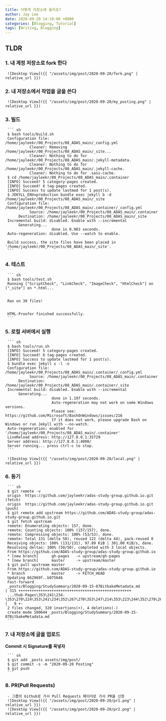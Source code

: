```yaml
---
title: 어떻게 저장소에 올리죠?
author: Jay Lee
date: 2020-09-20 14:10:00 +0800
categories: [Blogging, Tutorial]
tags: [Writing, Blogging]
---
```


## TLDR
### 1. 내 계정 저장소로 fork 한다

     ![Desktop View]({{ "/assets/img/post/2020-09-20/fork.png" | relative_url }})

### 2. 내 저장소에서 작업을 글을 쓴다

     ![Desktop View]({{ "/assets/img/post/2020-09-20/my_posting.png" | relative_url }})

### 3. 빌드

     ``` sh
     $ bash tools/build.sh
     Configuration file: /home/jayleekr/00_Projects/08_ADAS_main/_config.yml
               Cleaner: Removing /home/jayleekr/00_Projects/08_ADAS_main/_site...
               Cleaner: Nothing to do for /home/jayleekr/00_Projects/08_ADAS_main/.jekyll-metadata.
               Cleaner: Nothing to do for /home/jayleekr/00_Projects/08_ADAS_main/.jekyll-cache.
               Cleaner: Nothing to do for .sass-cache.
     $ cd /home/jayleekr/00_Projects/08_ADAS_main/.container
     [INFO] Succeed! 5 category-pages created.
     [INFO] Succeed! 6 tag-pages created.
     [INFO] Success to update lastmod for 1 post(s).
     $ JEKYLL_ENV=production bundle exec jekyll b -d /home/jayleekr/00_Projects/08_ADAS_main/_site
     Configuration file: /home/jayleekr/00_Projects/08_ADAS_main/.container/_config.yml
               Source: /home/jayleekr/00_Projects/08_ADAS_main/.container
          Destination: /home/jayleekr/00_Projects/08_ADAS_main/_site
     Incremental build: disabled. Enable with --incremental
          Generating... 
                         done in 0.983 seconds.
     Auto-regeneration: disabled. Use --watch to enable.

     Build success, the site files have been placed in '/home/jayleekr/00_Projects/08_ADAS_main/_site'.
     ```

### 4. 테스트

     ``` sh
     $ bash tools/test.sh
     Running ["ScriptCheck", "LinkCheck", "ImageCheck", "HtmlCheck"] on ["_site"] on *.html... 


     Ran on 30 files!


     HTML-Proofer finished successfully.
     ```
     
### 5. 로컬 서버에서 실행

     ``` sh
     $ bash tools/run.sh
     [INFO] Succeed! 5 category-pages created.
     [INFO] Succeed! 6 tag-pages created.
     [INFO] Success to update lastmod for 1 post(s).
     $ bundle exec jekyll s -l -o
     Configuration file: /home/jayleekr/00_Projects/08_ADAS_main/.container/_config.yml
               Source: /home/jayleekr/00_Projects/08_ADAS_main/.container
          Destination: /home/jayleekr/00_Projects/08_ADAS_main/.container/_site
     Incremental build: disabled. Enable with --incremental
          Generating... 
                         done in 1.197 seconds.
                         Auto-regeneration may not work on some Windows versions.
                         Please see: https://github.com/Microsoft/BashOnWindows/issues/216
                         If it does not work, please upgrade Bash on Windows or run Jekyll with --no-watch.
     Auto-regeneration: enabled for '/home/jayleekr/00_Projects/08_ADAS_main/.container'
     LiveReload address: http://127.0.0.1:35729
     Server address: http://127.0.0.1:4000/
     Server running... press ctrl-c to stop.
     ```

     ![Desktop View]({{ "/assets/img/post/2020-09-20/local.png" | relative_url }})

### 6. 동기

     ``` sh
     $ git remote -v
     origin  https://github.com/jayleekr/adas-study-group.github.io.git (fetch)
     origin  https://github.com/jayleekr/adas-study-group.github.io.git (push)
     $ git remote add upstream https://github.com/ADAS-study-group/adas-study-group.github.io.git
     $ git fetch upstream
     remote: Enumerating objects: 157, done.
     remote: Counting objects: 100% (157/157), done.
     remote: Compressing objects: 100% (53/53), done.
     remote: Total 131 (delta 50), reused 122 (delta 44), pack-reused 0
     Receiving objects: 100% (131/131), 97.89 KiB | 301.00 KiB/s, done.
     Resolving deltas: 100% (50/50), completed with 3 local objects.
     From https://github.com/ADAS-study-group/adas-study-group.github.io
     * [new branch]      gh-pages   -> upstream/gh-pages
     * [new branch]      master     -> upstream/master
     $ git pull upstream master 
     From https://github.com/ADAS-study-group/adas-study-group.github.io
     * branch            master     -> FETCH_HEAD
     Updating 662969f..b075646
     Fast-forward
     _posts/Blogging/StudySummary/2020-09-15-07BitbakeMetadata.md                                           | 315 +++++++++++++++++++++++++++++++++++++++++++++++++++
     ...thub-Pages\353\241\234-\353\270\224\353\241\234\352\267\270\353\247\214\353\223\244\352\270\260.md" |   9 +-
     2 files changed, 320 insertions(+), 4 deletions(-)
     create mode 100644 _posts/Blogging/StudySummary/2020-09-15-07BitbakeMetadata.md
     ```

### 7. 내 저장소에 글을 업로드

**Commit 시 Signature를 꼭넣자**

     ``` sh
     $ git add _posts assets/img/post/
     $ git commit -s -m "2020-09-20 Posting"
     $ git push
     ```

### 8. PR(Pull Requests)

     - 그룹의 Github로 가서 Pull Requests 페이지로 가서 PR을 신청
     ![Desktop View]({{ "/assets/img/post/2020-09-20/pr1.png" | relative_url }})
     ![Desktop View]({{ "/assets/img/post/2020-09-20/pr2.png" | relative_url }})